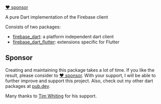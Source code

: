 [:heart: sponsor](https://github.com/sponsors/rbellens)

A pure Dart implementation of the Firebase client

Consists of two packages: 

* [firebase_dart](packages/firebase_dart/README.md): a platform independent dart client
* [firebase_dart_flutter](packages/firebase_dart_flutter/README.md): extensions specific for Flutter


## Sponsor

Creating and maintaining this package takes a lot of time. If you like the result, please consider to [:heart: sponsor](https://github.com/sponsors/rbellens). 
With your support, I will be able to further improve and support this project.
Also, check out my other dart packages at [pub.dev](https://pub.dev/packages?q=publisher%3Aappsup.be).

Many thanks to [Tim Whiting](https://github.com/TimWhiting) for his support.

